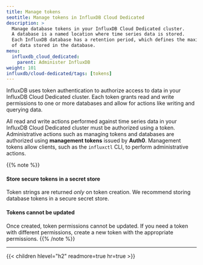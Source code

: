 ```yaml
---
title: Manage tokens
seotitle: Manage tokens in InfluxDB Cloud Dedicated
description: >
  Manage database tokens in your InfluxDB Cloud Dedicated cluster.
  A database is a named location where time series data is stored.
  Each InfluxDB database has a retention period, which defines the maximum age
  of data stored in the database.
menu:
  influxdb_cloud_dedicated:
    parent: Administer InfluxDB
weight: 101
influxdb/cloud-dedicated/tags: [tokens]
---
```


InfluxDB uses token authentication to authorize access to data in your InfluxDB
Cloud Dedicated cluster. Each token grants read and write permissions to one or
more databases and allow for actions like writing and querying data.

All read and write actions performed against time series data in your InfluxDB
Cloud Dedicated cluster must be authorized using a token. Administrative actions
such as managing tokens and databases are authorized using **management tokens**
issued by **Auth0**. Management tokens allow clients, such as the `influxctl` CLI,
to perform administrative actions.

{{% note %}}
#### Store secure tokens in a secret store

Token strings are returned _only_ on token creation.
We recommend storing database tokens in a secure secret store.

#### Tokens cannot be updated

Once created, token permissions cannot be updated.
If you need a token with different permissions, create a new token with the
appropriate permissions.
{{% /note %}}

---

{{< children hlevel="h2" readmore=true hr=true >}}
